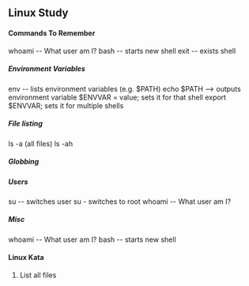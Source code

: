 ## Linux Study

#### Commands To Remember
whoami -- What user am I?
bash -- starts new shell
exit -- exists shell

##### Environment Variables
env -- lists environment variables (e.g. $PATH)
echo $PATH --> outputs environment variable
$ENVVAR = value; sets it for that shell
export $ENVVAR; sets it for multiple shells

##### File listing
ls -a (all files)
ls -ah

##### Globbing

##### Users
su -- switches user
su - switches to root
whoami -- What user am I?

##### Misc
whoami -- What user am I?
bash -- starts new shell


#### Linux Kata
1.  List all files

